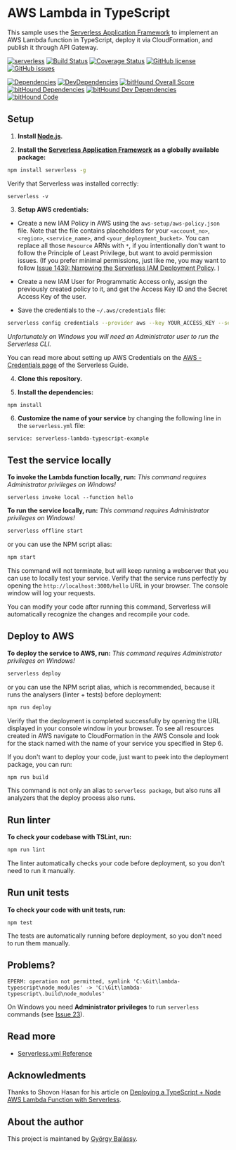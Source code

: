 # AWS Lambda in TypeScript

This sample uses the [Serverless Application Framework](https://serverless.com/) to implement an AWS Lambda function in TypeScript, deploy it via CloudFormation, and publish it through API Gateway.

[![serverless](http://public.serverless.com/badges/v3.svg)](http://www.serverless.com)
[![Build Status](https://travis-ci.org/balassy/aws-lambda-typescript.svg?branch=master)](https://travis-ci.org/balassy/aws-lambda-typescript)
[![Coverage Status](https://coveralls.io/repos/github/balassy/aws-lambda-typescript/badge.svg)](https://coveralls.io/github/balassy/aws-lambda-typescript)
[![GitHub license](https://img.shields.io/badge/license-MIT-blue.svg)](https://raw.githubusercontent.com/balassy/aws-lambda-typescript/master/LICENSE)
[![GitHub issues](https://img.shields.io/github/issues/balassy/aws-lambda-typescript.svg)](https://github.com/balassy/aws-lambda-typescript/issues)

[![Dependencies](https://david-dm.org/balassy/aws-lambda-typescript/status.svg)](https://david-dm.org/balassy/aws-lambda-typescript)
[![DevDependencies](https://david-dm.org/balassy/aws-lambda-typescript/dev-status.svg)](https://david-dm.org/balassy/aws-lambda-typescript#type=dev)
[![bitHound Overall Score](https://www.bithound.io/github/balassy/aws-lambda-typescript/badges/score.svg)](https://www.bithound.io/github/balassy/aws-lambda-typescript)
[![bitHound Dependencies](https://www.bithound.io/github/balassy/aws-lambda-typescript/badges/dependencies.svg)](https://www.bithound.io/github/balassy/aws-lambda-typescript/master/dependencies/npm)
[![bitHound Dev Dependencies](https://www.bithound.io/github/balassy/aws-lambda-typescript/badges/devDependencies.svg)](https://www.bithound.io/github/balassy/aws-lambda-typescript/master/dependencies/npm)
[![bitHound Code](https://www.bithound.io/github/balassy/aws-lambda-typescript/badges/code.svg)](https://www.bithound.io/github/balassy/aws-lambda-typescript)

## Setup

1. **Install [Node.js](https://nodejs.org).**

2. **Install the [Serverless Application Framework](https://serverless.com/) as a globally available package:**

```bash
npm install serverless -g
```

Verify that Serverless was installed correctly:

```
serverless -v
```

3. **Setup AWS credentials:**

  * Create a new IAM Policy in AWS using the `aws-setup/aws-policy.json` file. Note that the file contains placeholders for your `<account_no>`, `<region>`, `<service_name>`, and `<your_deployment_bucket>`.
  You can replace all those `Resource` ARNs with `*`, if you intentionally don't want to follow the Principle of Least Privilege, but want to avoid permission issues.
  (If you prefer minimal permissions, just like me, you may want to follow [Issue 1439: Narrowing the Serverless IAM Deployment Policy](https://github.com/serverless/serverless/issues/1439). )

  * Create a new IAM User for Programmatic Access only, assign the previously created policy to it, and get the Access Key ID and the Secret Access Key of the user.

  * Save the credentials to the `~/.aws/credentials` file:

  ```bash
  serverless config credentials --provider aws --key YOUR_ACCESS_KEY --secret YOUR_SECRET_KEY
  ```
  
  _Unfortunately on Windows you will need an Administrator user to run the Serverless CLI._

  You can read more about setting up AWS Credentials on the [AWS - Credentials page](https://serverless.com/framework/docs/providers/aws/guide/credentials/) of the Serverless Guide.

4. **Clone this repository.**

5. **Install the dependencies:**

```bash
npm install
```

6. **Customize the name of your service** by changing the following line in the `serverless.yml` file:

```
service: serverless-lambda-typescript-example
```

## Test the service locally

**To invoke the Lambda function locally, run:** _This command requires Administrator privileges on Windows!_

```
serverless invoke local --function hello
```

**To run the service locally, run:** _This command requires Administrator privileges on Windows!_

```bash
serverless offline start
```

or you can use the NPM script alias:

```bash
npm start
```

This command will not terminate, but will keep running a webserver that you can use to locally test your service. Verify that the service runs perfectly by opening the `http://localhost:3000/hello` URL in your browser. The console window will log your requests.

You can modify your code after running this command, Serverless will automatically recognize the changes and recompile your code.

## Deploy to AWS

**To deploy the service to AWS, run:** _This command requires Administrator privileges on Windows!_

```bash
serverless deploy
```

or you can use the NPM script alias, which is recommended, because it runs the analysers (linter + tests) before deployment:

```bash
npm run deploy
```

Verify that the deployment is completed successfully by opening the URL displayed in your console window in your browser. To see all resources created in AWS navigate to CloudFormation in the AWS Console and look for the stack named with the name of your service you specified in Step 6.

If you don't want to deploy your code, just want to peek into the deployment package, you can run:

```bash
npm run build
```

This command is not only an alias to `serverless package`, but also runs all analyzers that the deploy process also runs.

## Run linter

**To check your codebase with TSLint, run:**

```bash
npm run lint
```

The linter automatically checks your code before deployment, so you don't need to run it manually.

## Run unit tests

**To check your code with unit tests, run:**

```
npm test
```

The tests are automatically running before deployment, so you don't need to run them manually.


## Problems?

```
EPERM: operation not permitted, symlink 'C:\Git\lambda-typescript\node_modules' -> 'C:\Git\lambda-typescript\.build\node_modules'
```

On Windows you need **Administrator privileges** to run `serverless` commands (see [Issue 23](https://github.com/graphcool/serverless-plugin-typescript/issues/23)).

## Read more

* [Serverless.yml Reference](https://serverless.com/framework/docs/providers/aws/guide/serverless.yml/)

## Acknowledments

Thanks to Shovon Hasan for his article on [Deploying a TypeScript + Node AWS Lambda Function with Serverless](https://blog.shovonhasan.com/deploying-a-typescript-node-aws-lambda-function-with-serverless/).


## About the author

This project is maintaned by [György Balássy](http://gyorgybalassy.wordpress.com).